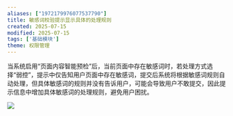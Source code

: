 ```yaml
---
aliases: ["1972179976077537790"]
title: 敏感词校验提示显示具体的处理规则
created: 2025-07-15
modified: 2025-07-15
tags: ['基础模块']
theme: 权限管理
---
```


当系统启用“页面内容智能预检”后，当前页面中存在敏感词时，若处理方式选择“弱控”，提示中仅告知用户页面中存在敏感词，提交后系统将根据敏感词规则自动处理，但具体敏感词的规则并没有告诉用户，可能会导致用户不敢提交，因此提示信息中增加具体敏感词的处理规则，避免用户困扰。

![](https://myhelpdoc.oss-cn-heyuan.aliyuncs.com/mdimages/d747f983401930bf5342ac19d7eecab8.jpg)